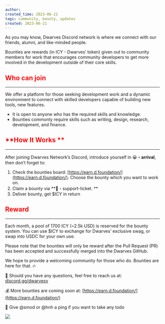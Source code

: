 ```yaml
---
author: 
created_time: 2023-06-21
tags: community, bounty, updates
created: 2023-06-21
---
```


As you may know, Dwarves Discord network is where we connect with our friends, alumni, and like-minded people.

Bounties are rewards (in ICY - Dwarves’ token) given out to community members for work that encourages community developers to get more involved in the development outside of their core skills.


## <span style='color:red'>**Who can join**</span>

---

We offer a platform for those seeking development work and a dynamic environment to connect with skilled developers capable of building new tools, new features.

* It is open to anyone who has the required skills and knowledge.
* Bounties commonly require skills such as writing, design, research, development, and finance. 

## <span style='color:red'>**How It Works **</span>

---

After joining Dwarves Network’s Discord, introduce yourself in 😀**・arrival**, then don’t forget to:

1. Check the bounties board: [https://earn.d.foundation/](https://earn.d.foundation/). Choose the bounty which you want to work on.
1. Claim a bounty via **⁠🎫・support-ticket. **
1. Deliver bounty, get $ICY in return

## <span style='color:red'>**Reward**</span>

---

Each month, a pool of 1700 ICY (~2.5k USD) is reserved for the bounty system. You can use $ICY to exchange for Dwarves’ exclusive swag, or swap into USDC for your own use.

Please note that the bounties will only be reward after the Pull Request (PR) has been accepted and successfully merged into the Dwarves GitHub.


We hope to provide a welcoming community for those who do. Bounties are here for that. 🔥

📍 Should you have any questions, feel free to reach us at: [discord.gg/dwarvesv](https://discord.gg/dwarvesv?fbclid=IwAR3wR35TreTn6PbTDSAVg4Kd2NMZzytlvqnoZj2xOxew73PoW0TSBYFklpA)

💰 More bounties are coming soon at: [https://earn.d.foundation/](https://earn.d.foundation/)

🤖 Give @smod or @hnh a ping if you want to take any todo


![](https://s3.us-west-2.amazonaws.com/secure.notion-static.com/905029a6-0fa3-438d-87bd-c0a5b9e0ea0c/Option_2.png?X-Amz-Algorithm=AWS4-HMAC-SHA256&X-Amz-Content-Sha256=UNSIGNED-PAYLOAD&X-Amz-Credential=AKIAT73L2G45EIPT3X45%2F20231031%2Fus-west-2%2Fs3%2Faws4_request&X-Amz-Date=20231031T202130Z&X-Amz-Expires=3600&X-Amz-Signature=a69eea2f8748eacec746701c8fef14c44ccf9e0783f43cc72a5d1ea436d47f36&X-Amz-SignedHeaders=host&x-id=GetObject)
